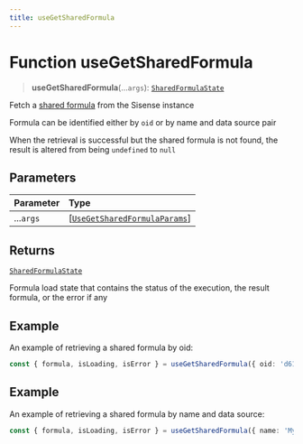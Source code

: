 ```yaml
---
title: useGetSharedFormula
---
```


# Function useGetSharedFormula <Badge type="fusionEmbed" text="Fusion Embed" />

> **useGetSharedFormula**(...`args`): [`SharedFormulaState`](../type-aliases/type-alias.SharedFormulaState.md)

Fetch a [shared formula](https://docs.sisense.com/main/SisenseLinux/shared-formulas.htm) from the Sisense instance

Formula can be identified either by `oid` or by name and data source pair

When the retrieval is successful but the shared formula is not found, the result is altered from being `undefined` to `null`

## Parameters

| Parameter | Type |
| :------ | :------ |
| ...`args` | [[`UseGetSharedFormulaParams`](../interfaces/interface.UseGetSharedFormulaParams.md)] |

## Returns

[`SharedFormulaState`](../type-aliases/type-alias.SharedFormulaState.md)

Formula load state that contains the status of the execution, the result formula, or the error if any

## Example

An example of retrieving a shared formula by oid:
   ```ts
   const { formula, isLoading, isError } = useGetSharedFormula({ oid: 'd61c337b-fabc-4e9e-b4cc-a30116857153' })
   ```

## Example

An example of retrieving a shared formula by name and data source:
   ```ts
   const { formula, isLoading, isError } = useGetSharedFormula({ name: 'My Shared Formula', datasource: DM.DataSource })
   ```
